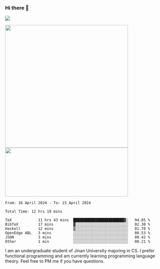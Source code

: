 ### Hi there 👋

<!--
**pe200012/pe200012** is a ✨ _special_ ✨ repository because its `README.md` (this file) appears on your GitHub profile.

Here are some ideas to get you started:

- 🔭 I’m currently working on ...
- 🌱 I’m currently learning ...
- 👯 I’m looking to collaborate on ...
- 🤔 I’m looking for help with ...
- 💬 Ask me about ...
- 📫 How to reach me: ...
- 😄 Pronouns: ...
- ⚡ Fun fact: ...
-->
![](https://www.codewars.com/users/pe200012/badges/large)
<p>
    <img width="400em" src="https://github-readme-stats-git-masterrstaa-rickstaa.vercel.app/api?username=pe200012&show_icons=true&icon_color=f44336&title_color=757de8&rank_icon=github">
    <img width="400em" height="159em" src="https://github-readme-stats-git-masterrstaa-rickstaa.vercel.app/api/top-langs/?username=pe200012&hide=html,cmake,css&title_color=757de8&layout=compact">
</p>

<!--START_SECTION:waka-->

```all_time
From: 16 April 2024 - To: 23 April 2024

Total Time: 12 hrs 19 mins

TeX            11 hrs 43 mins  ███████████████████████▓░   94.85 %
BibTeX         17 mins         ▓░░░░░░░░░░░░░░░░░░░░░░░░   02.30 %
Haskell        12 mins         ▒░░░░░░░░░░░░░░░░░░░░░░░░   01.70 %
OpenEdge ABL   3 mins          ░░░░░░░░░░░░░░░░░░░░░░░░░   00.53 %
JSON           3 mins          ░░░░░░░░░░░░░░░░░░░░░░░░░   00.42 %
Other          1 min           ░░░░░░░░░░░░░░░░░░░░░░░░░   00.21 %
```

<!--END_SECTION:waka-->

I am an undergraduate student of Jinan University majoring in CS. I prefer functional programming and am currently learning programming language theory. Feel free to PM me if you have questions.
